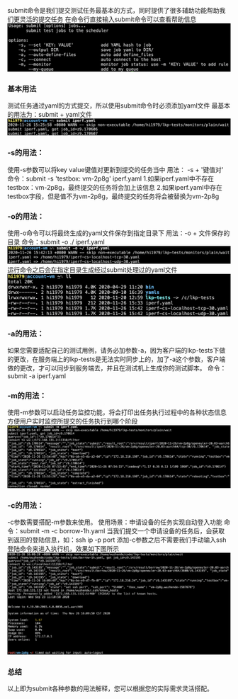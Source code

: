submit命令是我们提交测试任务最基本的方式，同时提供了很多辅助功能帮助我们更灵活的提交任务
在命令行直接输入submit命令可以查看帮助信息
![../pictures/submit.PNG](../pictures/submit.PNG)
### 基本用法
测试任务通过yaml的方式提交，所以使用submit命令时必须添加yaml文件
最基本的用法为：submit + yaml文件
![../pictures/submit-iperf.PNG](../pictures/submit-iperf.PNG)
### -s的用法：
使用-s参数可以将key value键值对更新到提交的任务当中
用法： -s + '键值对'
命令：submit -s 'testbox: vm-2p8g' iperf.yaml
1.如果iperf.yaml中不存在testbox：vm-2p8g，最终提交的任务将会加上该信息
2.如果iperf.yaml中存在testbox字段，但是值不为vm-2p8g，最终提交的任务将会被替换为vm-2p8g
### -o的用法：
使用-o命令可以将最终生成的yaml文件保存到指定目录下
用法：-o + 文件保存的目录
命令：submit -o ./ iperf.yaml
![../pictures/option-o.PNG](../pictures/option-o.PNG)
运行命令之后会在指定目录生成经过submit处理过的yaml文件
![../pictures/option-o-file.PNG](../pictures/option-o-file.PNG)
### -a的用法：
如果您需要适配自己的测试用例，请务必加参数-a，因为客户端的lkp-tests下做的更改，在服务端上的lkp-tests是无法实时同步上的，加了-a这个参数，客户端做的更改，才可以同步到服务端去，并且在测试机上生成你的测试脚本。
命令： submit -a iperf.yaml
### -m的用法：
使用-m参数可以启动任务监控功能，将会打印出任务执行过程中的各种状态信息
方便用户实时监控所提交的任务执行到哪个阶段
![../pictures/option-m.PNG](../pictures/option-m.PNG)
### -c的用法：
-c参数需要搭配-m参数来使用。
使用场景：申请设备的任务实现自动登入功能
命令：submit -m -c borrow-1h.yaml
当我们提交一个申请设备的任务后，会获取到返回的登陆信息，如：ssh ip -p port
添加-c参数之后不需要我们手动输入ssh登陆命令来进入执行机，效果如下图所示
![../pictures/option-c.PNG](../pictures/option-c.PNG)
### 总结
以上即为submit各种参数的用法解释，您可以根据您的实际需求灵活搭配。
